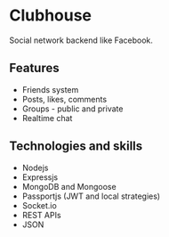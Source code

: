 # Clubhouse
Social network backend like Facebook. 

## Features
- Friends system
- Posts, likes, comments
- Groups - public and private
- Realtime chat

## Technologies and skills
- Nodejs
- Expressjs
- MongoDB and Mongoose
- Passportjs (JWT and local strategies)
- Socket.io
- REST APIs
- JSON